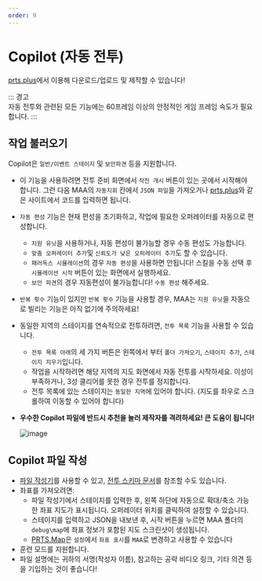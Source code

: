 ```yaml
---
order: 9
---
```


# Copilot (자동 전투)

[prts.plus](https://prts.plus)에서 이용해 다운로드/업로드 및 제작할 수 있습니다!

::: 경고    
자동 전투와 관련된 모든 기능에는 60프레임 이상의 안정적인 게임 프레임 속도가 필요합니다. 
:::

## 작업 불러오기

Copilot은 `일반/이벤트 스테이지` 및 `보안파견` 등을 지원합니다.

- 이 기능을 사용하려면 전투 준비 화면에서 `작전 개시` 버튼이 있는 곳에서 시작해야 합니다.
  그런 다음 MAA의 `자동지휘` 칸에서 `JSON 파일`을 가져오거나 [prts.plus](https://prts.plus)와 같은 사이트에서 코드를 입력하면 됩니다.
- `자동 편성` 기능은 현재 편성을 초기화하고, 작업에 필요한 오퍼레이터를 자동으로 편성합니다.
  - `지원 유닛`을 사용하거나, 자동 편성이 불가능할 경우 수동 편성도 가능합니다.
  - `맞춤 오퍼레이터 추가`및 `신뢰도가 낮은 오퍼레이터 추가`도 할 수 있습니다.
  - `패러독스 시뮬레이션`의 경우 `자동 편성`을 사용하면 안됩니다! 스킬을 수동 선택 후 `시뮬레이션 시작` 버튼이 있는 화면에서 실행하세요.
  - `보안 파견`의 경우 자동편성이 불가능합니다! `수동 편성` 해주세요.
- `반복 횟수` 기능이 있지만 `반복 횟수` 기능을 사용할 경우, MAA는 `지원 유닛`을 자동으로 빌리는 기능은 아직 없기에 주의하세요!
- 동일한 지역의 스테이지를 연속적으로 전투하려면, `전투 목록` 기능을 사용할 수 있습니다.
  - `전투 목록 아래`의 세 가지 버튼은 왼쪽에서 부터 `폴더 가져오기`, `스테이지 추가`, `스테이지 지우기`입니다.
  - 작업을 시작하려면 해당 지역의 지도 화면에서 자동 전투를 시작하세요. 이성이 부족하거나, 3성 클리어를 못한 경우 전투를 정지합니다.
  - 전투 목록에 있는 스테이지는 `동일한 지역`에 있어야 합니다. (지도를 좌우로 스크롤하여 이동할 수 있어야 합니다)
- **우수한 Copilot 파일에 반드시 추천을 눌러 제작자를 격려하세요! 큰 도움이 됩니다!**

  ![image](/image/zh-cn/copilot-click-like.png)

## Copilot 파일 작성

- [파일 작성기](https://prts.plus/create)를 사용할 수 있고, [전투 스키마 문서](../../protocol/copilot-schema.md)를 참조할 수도 있습니다.
- 좌표를 가져오려면:
  - 파일 작성기에서 스테이지를 입력한 후, 왼쪽 하단에 자동으로 확대/축소 가능한 좌표 지도가 표시됩니다. 오퍼레이터 위치를 클릭하여 설정할 수 있습니다.
  - 스테이지를 입력하고 JSON을 내보낸 후, 시작 버튼을 누르면 MAA 폴더의 `debug\map`에 좌표 정보가 포함된 지도 스크린샷이 생성됩니다.
  - [PRTS.Map](https://map.ark-nights.com/areas)은 `설정`에서 `좌표 표시`를 `MAA`로 변경하고 사용할 수 있습니다
- 훈련 모드를 지원합니다.
- 파일 설명에는 귀하의 서명(작성자 이름), 참고하는 공략 비디오 링크, 기타 의견 등을 기입하는 것이 좋습니다!
